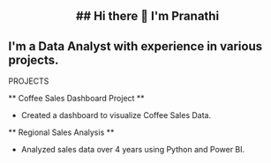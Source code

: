 <h2><div align="center">## Hi there 👋 I'm Pranathi</div></h2>

## I'm a Data Analyst with experience in various projects.

PROJECTS

** Coffee Sales Dashboard Project **
- Created a dashboard to visualize Coffee Sales Data.

** Regional Sales Analysis **
- Analyzed sales data over 4 years using Python and Power BI.
